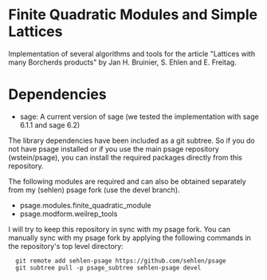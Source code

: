 Finite Quadratic Modules and Simple Lattices
============================================

Implementation of several algorithms and tools for the article 
"Lattices with many Borcherds products" 
by Jan H. Bruinier, S. Ehlen and E. Freitag.

Dependencies
============

- sage: A current version of sage 
(we tested the implementation with sage 6.1.1 and sage 6.2)

The library dependencies have been included as a git subtree.
So if you do not have psage installed or if you use the
main psage repository (wstein/psage), you can install the
required packages directly from this repository.

The following modules are required and can also be obtained
separately from my (sehlen) psage fork (use the devel branch).

- psage.modules.finite_quadratic_module
- psage.modform.weilrep_tools

I will try to keep this repository in sync with my psage fork.
You can manually sync with my psage fork by applying the following
commands in the repository's top level directory:

```
  git remote add sehlen-psage https://github.com/sehlen/psage
  git subtree pull -p psage_subtree sehlen-psage devel
```
